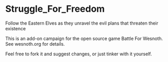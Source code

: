 # Struggle_For_Freedom
Follow the Eastern Elves as they unravel the evil plans that threaten their existence 

This is an add-on campaign for the open source game Battle For Wesnoth.  See wesnoth.org for details.

Feel free to fork it and suggest changes, or just tinker with it yourself.
